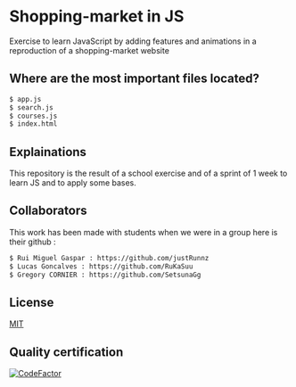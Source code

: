 # Shopping-market in JS
 Exercise to learn JavaScript by adding features and animations in a reproduction of a shopping-market website

## Where are the most important files located?

```bash
$ app.js
$ search.js
$ courses.js
$ index.html
```

## Explainations 

This repository is the result of a school exercise and of a sprint of 1 week to learn JS and to apply some bases.

## Collaborators

This work has been made with students when we were in a group here is their github :

```bash
$ Rui Miguel Gaspar : https://github.com/justRunnz
$ Lucas Goncalves : https://github.com/RuKaSuu
$ Gregory CORNIER : https://github.com/SetsunaGg
```

## License
[MIT](https://choosealicense.com/licenses/mit/)

## Quality certification

[![CodeFactor](https://www.codefactor.io/repository/github/ayakork/learning-js/badge)](https://www.codefactor.io/repository/github/ayakork/learning-js)
